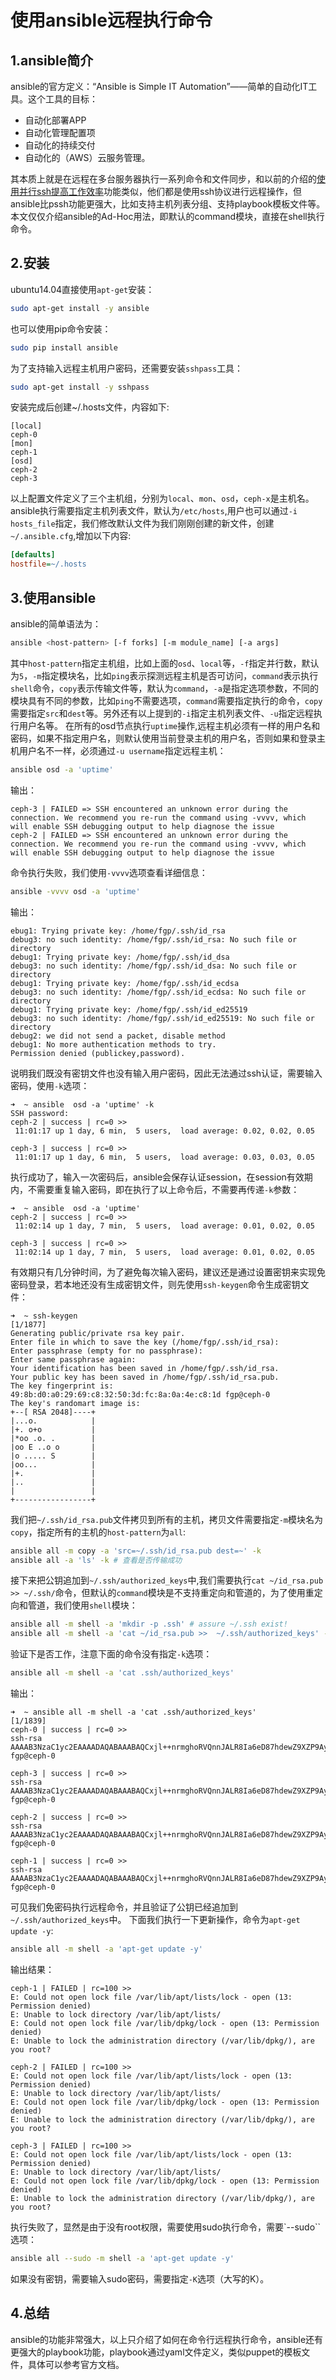 # 使用ansible远程执行命令
## 1.ansible简介
ansible的官方定义：“Ansible is Simple IT Automation”——简单的自动化IT工具。这个工具的目标：

* 自动化部署APP
* 自动化管理配置项
* 自动化的持续交付
* 自动化的（AWS）云服务管理。

其本质上就是在远程在多台服务器执行一系列命令和文件同步，和以前的介绍的[使用并行ssh提高工作效率](https://github.com/int32bit/notes/blob/master/linux/使用并行ssh提高工作效率.md)功能类似，他们都是使用ssh协议进行远程操作，但ansible比pssh功能更强大，比如支持主机列表分组、支持playbook模板文件等。本文仅仅介绍ansible的Ad-Hoc用法，即默认的command模块，直接在shell执行命令。

## 2.安装

ubuntu14.04直接使用`apt-get`安装：

```bash
sudo apt-get install -y ansible
```
也可以使用pip命令安装：

```bash
sudo pip install ansible
```

为了支持输入远程主机用户密码，还需要安装`sshpass`工具：

```bash
sudo apt-get install -y sshpass
```
安装完成后创建~/.hosts文件，内容如下:

```
[local]
ceph-0
[mon]
ceph-1
[osd]
ceph-2
ceph-3
```
以上配置文件定义了三个主机组，分别为`local`、`mon`、`osd`，`ceph-x`是主机名。ansible执行需要指定主机列表文件，默认为`/etc/hosts`,用户也可以通过`-i hosts_file`指定，我们修改默认文件为我们刚刚创建的新文件，创建`~/.ansible.cfg`,增加以下内容:

```cfg
[defaults]
hostfile=~/.hosts
```

## 3.使用ansible
ansible的简单语法为：

```bash
ansible <host-pattern> [-f forks] [-m module_name] [-a args]
```
其中`host-pattern`指定主机组，比如上面的`osd`、`local`等，`-f`指定并行数，默认为`5`，`-m`指定模块名，比如`ping`表示探测远程主机是否可访问，`command`表示执行`shell`命令，`copy`表示传输文件等，默认为`command`，`-a`是指定选项参数，不同的模块具有不同的参数，比如`ping`不需要选项，`command`需要指定执行的命令，`copy`需要指定`src`和`dest`等。另外还有以上提到的`-i`指定主机列表文件、`-u`指定远程执行用户名等。
在所有的osd节点执行`uptime`操作,远程主机必须有一样的用户名和密码，如果不指定用户名，则默认使用当前登录主机的用户名，否则如果和登录主机用户名不一样，必须通过`-u username`指定远程主机：

```bash
ansible osd -a 'uptime'
```
输出：

```
ceph-3 | FAILED => SSH encountered an unknown error during the connection. We recommend you re-run the command using -vvvv, which will enable SSH debugging output to help diagnose the issue
ceph-2 | FAILED => SSH encountered an unknown error during the connection. We recommend you re-run the command using -vvvv, which will enable SSH debugging output to help diagnose the issue
```
命令执行失败，我们使用`-vvvv`选项查看详细信息：

```bash
ansible -vvvv osd -a 'uptime'
```
输出：

```
ebug1: Trying private key: /home/fgp/.ssh/id_rsa
debug3: no such identity: /home/fgp/.ssh/id_rsa: No such file or directory
debug1: Trying private key: /home/fgp/.ssh/id_dsa
debug3: no such identity: /home/fgp/.ssh/id_dsa: No such file or directory
debug1: Trying private key: /home/fgp/.ssh/id_ecdsa
debug3: no such identity: /home/fgp/.ssh/id_ecdsa: No such file or directory
debug1: Trying private key: /home/fgp/.ssh/id_ed25519
debug3: no such identity: /home/fgp/.ssh/id_ed25519: No such file or directory
debug2: we did not send a packet, disable method
debug1: No more authentication methods to try.
Permission denied (publickey,password).
```
说明我们既没有密钥文件也没有输入用户密码，因此无法通过ssh认证，需要输入密码，使用`-k`选项：

```
➜  ~ ansible  osd -a 'uptime' -k
SSH password:
ceph-2 | success | rc=0 >>
 11:01:17 up 1 day, 6 min,  5 users,  load average: 0.02, 0.02, 0.05

ceph-3 | success | rc=0 >>
 11:01:17 up 1 day, 6 min,  5 users,  load average: 0.03, 0.03, 0.05
```
执行成功了，输入一次密码后，ansible会保存认证session，在session有效期内，不需要重复输入密码，即在执行了以上命令后，不需要再传递`-k`参数：

```
➜  ~ ansible  osd -a 'uptime'
ceph-2 | success | rc=0 >>
 11:02:14 up 1 day, 7 min,  5 users,  load average: 0.01, 0.02, 0.05

ceph-3 | success | rc=0 >>
 11:02:14 up 1 day, 7 min,  5 users,  load average: 0.01, 0.02, 0.05
```
有效期只有几分钟时间，为了避免每次输入密码，建议还是通过设置密钥来实现免密码登录，若本地还没有生成密钥文件，则先使用`ssh-keygen`命令生成密钥文件：

```
➜  ~ ssh-keygen                                                                                                                                                              [1/1877]
Generating public/private rsa key pair.
Enter file in which to save the key (/home/fgp/.ssh/id_rsa):
Enter passphrase (empty for no passphrase):
Enter same passphrase again:
Your identification has been saved in /home/fgp/.ssh/id_rsa.
Your public key has been saved in /home/fgp/.ssh/id_rsa.pub.
The key fingerprint is:
49:8b:d0:a0:29:69:c8:32:50:3d:fc:8a:0a:4e:c8:1d fgp@ceph-0
The key's randomart image is:
+--[ RSA 2048]----+
|...o.            |
|+. o+o           |
|*oo .o. .        |
|oo E ..o o       |
|o ..... S        |
|oo...            |
|+.               |
|..               |
|                 |
+-----------------+
```
我们把`~/.ssh/id_rsa.pub`文件拷贝到所有的主机，拷贝文件需要指定`-m`模块名为`copy`，指定所有的主机的`host-pattern`为`all`:

```bash
ansible all -m copy -a 'src=~/.ssh/id_rsa.pub dest=~' -k
ansible all -a 'ls' -k # 查看是否传输成功
```
接下来把公钥追加到`~/.ssh/authorized_keys`中,我们需要执行`cat ~/id_rsa.pub >> ~/.ssh/`命令，但默认的`command`模块是不支持重定向和管道的，为了使用重定向和管道，我们使用`shell`模块：

```bash
ansible all -m shell -a 'mkdir -p .ssh' # assure ~/.ssh exist!
ansible all -m shell -a 'cat ~/id_rsa.pub >>  ~/.ssh/authorized_keys' -k
```
验证下是否工作，注意下面的命令没有指定`-k`选项：

```bash
ansible all -m shell -a 'cat .ssh/authorized_keys'
```
输出：

```
➜  ~ ansible all -m shell -a 'cat .ssh/authorized_keys'                                                                                                                      [1/1839]
ceph-0 | success | rc=0 >>
ssh-rsa AAAAB3NzaC1yc2EAAAADAQABAAABAQCxjl++nrmghoRVQnnJALR8Ia6eD87hdewZ9XZP9Ay3ZU1eU9F5MF0A7I7UY08kY7az7+14YJeP0T+zhEl8trc6NDV47LJnMG8ONVePokCeCvFgukUa8QpAhMWXSRSyUFA3Q4LpVmRu2nat$lSrwhu0W7uazq9OA5YxSCZRV/lb6bTsrrywBT4s9Crr5DWKUeZ1uKeUVghz0KmxH/ICWyFGE3v3OsqTMvtWM/R5m6FIgb86bd3CsM4UAP4v5I4FEx4+iqsbtvww3qOkY3Qj91AGOuYq8yNhFmQVN7VZZ9OR/8Vc0iI1wOG+vylbEJjr0/pjX$pPzPrOtW0Q6PjTKZXL fgp@ceph-0

ceph-3 | success | rc=0 >>
ssh-rsa AAAAB3NzaC1yc2EAAAADAQABAAABAQCxjl++nrmghoRVQnnJALR8Ia6eD87hdewZ9XZP9Ay3ZU1eU9F5MF0A7I7UY08kY7az7+14YJeP0T+zhEl8trc6NDV47LJnMG8ONVePokCeCvFgukUa8QpAhMWXSRSyUFA3Q4LpVmRu2nat$lSrwhu0W7uazq9OA5YxSCZRV/lb6bTsrrywBT4s9Crr5DWKUeZ1uKeUVghz0KmxH/ICWyFGE3v3OsqTMvtWM/R5m6FIgb86bd3CsM4UAP4v5I4FEx4+iqsbtvww3qOkY3Qj91AGOuYq8yNhFmQVN7VZZ9OR/8Vc0iI1wOG+vylbEJjr0/pjX$pPzPrOtW0Q6PjTKZXL fgp@ceph-0

ceph-2 | success | rc=0 >>
ssh-rsa AAAAB3NzaC1yc2EAAAADAQABAAABAQCxjl++nrmghoRVQnnJALR8Ia6eD87hdewZ9XZP9Ay3ZU1eU9F5MF0A7I7UY08kY7az7+14YJeP0T+zhEl8trc6NDV47LJnMG8ONVePokCeCvFgukUa8QpAhMWXSRSyUFA3Q4LpVmRu2nat$lSrwhu0W7uazq9OA5YxSCZRV/lb6bTsrrywBT4s9Crr5DWKUeZ1uKeUVghz0KmxH/ICWyFGE3v3OsqTMvtWM/R5m6FIgb86bd3CsM4UAP4v5I4FEx4+iqsbtvww3qOkY3Qj91AGOuYq8yNhFmQVN7VZZ9OR/8Vc0iI1wOG+vylbEJjr0/pjX$pPzPrOtW0Q6PjTKZXL fgp@ceph-0

ceph-1 | success | rc=0 >>
ssh-rsa AAAAB3NzaC1yc2EAAAADAQABAAABAQCxjl++nrmghoRVQnnJALR8Ia6eD87hdewZ9XZP9Ay3ZU1eU9F5MF0A7I7UY08kY7az7+14YJeP0T+zhEl8trc6NDV47LJnMG8ONVePokCeCvFgukUa8QpAhMWXSRSyUFA3Q4LpVmRu2nat$lSrwhu0W7uazq9OA5YxSCZRV/lb6bTsrrywBT4s9Crr5DWKUeZ1uKeUVghz0KmxH/ICWyFGE3v3OsqTMvtWM/R5m6FIgb86bd3CsM4UAP4v5I4FEx4+iqsbtvww3qOkY3Qj91AGOuYq8yNhFmQVN7VZZ9OR/8Vc0iI1wOG+vylbEJjr0/pjX$pPzPrOtW0Q6PjTKZXL fgp@ceph-0
```
可见我们免密码执行远程命令，并且验证了公钥已经追加到`~/.ssh/authorized_keys`中。
下面我们执行一下更新操作，命令为`apt-get update -y`:

```bash
ansible all -m shell -a 'apt-get update -y'
```
输出结果：

```
ceph-1 | FAILED | rc=100 >>
E: Could not open lock file /var/lib/apt/lists/lock - open (13: Permission denied)
E: Unable to lock directory /var/lib/apt/lists/
E: Could not open lock file /var/lib/dpkg/lock - open (13: Permission denied)
E: Unable to lock the administration directory (/var/lib/dpkg/), are you root?

ceph-2 | FAILED | rc=100 >>
E: Could not open lock file /var/lib/apt/lists/lock - open (13: Permission denied)
E: Unable to lock directory /var/lib/apt/lists/
E: Could not open lock file /var/lib/dpkg/lock - open (13: Permission denied)
E: Unable to lock the administration directory (/var/lib/dpkg/), are you root?

ceph-3 | FAILED | rc=100 >>
E: Could not open lock file /var/lib/apt/lists/lock - open (13: Permission denied)
E: Unable to lock directory /var/lib/apt/lists/
E: Could not open lock file /var/lib/dpkg/lock - open (13: Permission denied)
E: Unable to lock the administration directory (/var/lib/dpkg/), are you root?
```
执行失败了，显然是由于没有root权限，需要使用sudo执行命令，需要`--sudo``选项：

```bash
ansible all --sudo -m shell -a 'apt-get update -y'
```
如果没有密钥，需要输入sudo密码，需要指定`-K`选项（大写的K）。

## 4.总结
ansible的功能非常强大，以上只介绍了如何在命令行远程执行命令，ansible还有更强大的playbook功能，playbook通过yaml文件定义，类似puppet的模板文件，具体可以参考官方文档。
